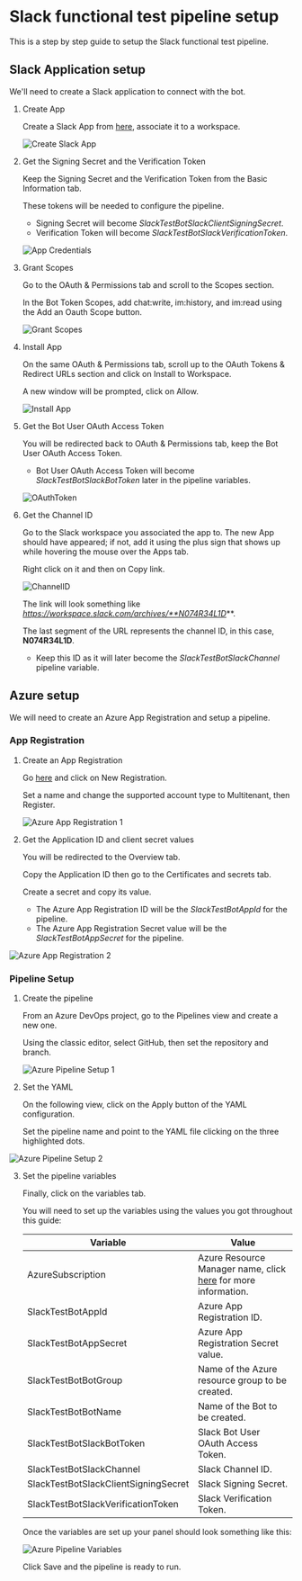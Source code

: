 # Slack functional test pipeline setup

This is a step by step guide to setup the Slack functional test pipeline.

## Slack Application setup

We'll need to create a Slack application to connect with the bot.

1. Create App

    Create a Slack App from [here](https://api.slack.com/apps), associate it to a workspace.

    ![Create Slack App](./media/SlackCreateSlackApp.png)

2. Get the Signing Secret and the Verification Token

    Keep the Signing Secret and the Verification Token from the Basic Information tab.

    These tokens will be needed to configure the pipeline.

    - Signing Secret will become *SlackTestBotSlackClientSigningSecret*.
    - Verification Token will become *SlackTestBotSlackVerificationToken*.

    ![App Credentials](./media/SlackAppCredentials.png)

3. Grant Scopes

    Go to the OAuth & Permissions tab and scroll to the Scopes section.

    In the Bot Token Scopes, add chat:write, im:history, and im:read using the Add an Oauth Scope button.

    ![Grant Scopes](./media/SlackGrantScopes.png)

4. Install App

    On the same OAuth & Permissions tab, scroll up to the OAuth Tokens & Redirect URLs section and click on Install to Workspace.

    A new window will be prompted, click on Allow.

    ![Install App](./media/SlackInstallApp.png)

5. Get the Bot User OAuth Access Token

    You will be redirected back to OAuth & Permissions tab, keep the Bot User OAuth Access Token.

    - Bot User OAuth Access Token will become *SlackTestBotSlackBotToken* later in the pipeline variables.

    ![OAuthToken](./media/SlackOAuthToken.png)

6. Get the Channel ID

    Go to the Slack workspace you associated the app to. The new App should have appeared; if not, add it using the plus sign that shows up while hovering the mouse over the Apps tab.

    Right click on it and then on Copy link.

    ![ChannelID](./media/SlackChannelID.png)

    The link will look something like *https://workspace.slack.com/archives/**N074R34L1D***.

    The last segment of the URL represents the channel ID, in this case, **N074R34L1D**.

    - Keep this ID as it will later become the *SlackTestBotSlackChannel* pipeline variable.

## Azure setup

We will need to create an Azure App Registration and setup a pipeline.

### App Registration

1. Create an App Registration

    Go [here](https://portal.azure.com/#blade/Microsoft_AAD_RegisteredApps/ApplicationsListBlade) and click on New Registration.

    Set a name and change the supported account type to Multitenant, then Register.

    ![Azure App Registration 1](./media/AzureAppRegistration1.png)

 1. Get the Application ID and client secret values

    You will be redirected to the Overview tab.

    Copy the Application ID then go to the Certificates and secrets tab.

    Create a secret and copy its value.

    - The Azure App Registration ID will be the *SlackTestBotAppId* for the pipeline.
    - The Azure App Registration Secret value will be the *SlackTestBotAppSecret* for the pipeline.

![Azure App Registration 2](./media/AzureAppRegistration2.png)

### Pipeline Setup

1. Create the pipeline

    From an Azure DevOps project, go to the Pipelines view and create a new one.

    Using the classic editor, select GitHub, then set the repository and branch.

    ![Azure Pipeline Setup 1](./media/AzurePipelineSetup1.png)

2. Set the YAML

    On the following view, click on the Apply button of the YAML configuration.

    Set the pipeline name and point to the YAML file clicking on the three highlighted dots.

![Azure Pipeline Setup 2](./media/AzurePipelineSetup2.png)

3. Set the pipeline variables

    Finally, click on the variables tab.

    You will need to set up the variables using the values you got throughout this guide:

    |Variable|Value|
    |---|---|
    | AzureSubscription | Azure Resource Manager name, click [here](https://docs.microsoft.com/en-us/azure/azure-resource-manager/management/overview) for more information. |
    | SlackTestBotAppId | Azure App Registration ID. |
    | SlackTestBotAppSecret | Azure App Registration Secret value. |
    | SlackTestBotBotGroup | Name of the Azure resource group to be created. |
    | SlackTestBotBotName | Name of the Bot to be created. |
    | SlackTestBotSlackBotToken | Slack Bot User OAuth Access Token. |
    | SlackTestBotSlackChannel | Slack Channel ID. |
    | SlackTestBotSlackClientSigningSecret | Slack Signing Secret. |
    | SlackTestBotSlackVerificationToken | Slack Verification Token. |

    Once the variables are set up your panel should look something like this:

    ![Azure Pipeline Variables](./media/AzurePipelineVariables.png)

    Click Save and the pipeline is ready to run.

